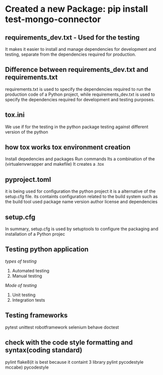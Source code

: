 # Created a new Package: pip install test-mongo-connector

## requirements_dev.txt -  Used for the testing
It makes it easier to install and manage dependencies for development and testing, separate from the dependencies required for production.

## Difference between requirements_dev.txt and requirements.txt
requirements.txt is used to specify the dependencies required to run the production code of a Python project, while requirements_dev.txt is used to specify the dependencies required for development and testing purposes.

## tox.ini
We use if for the testing in the python package testing against different version of the python

## how tox works tox environment creation
Install depedencies and packages
Run commands
Its a combination of the (virtualenvwrapper and makefile)
It creates a .tox

## pyproject.toml
it is being used for configuration the python project it is a alternative of the setup.cfg file. its containts configuration related to the build system such as the build tool used package name version author license and dependencies

## setup.cfg
In summary, setup.cfg is used by setuptools to configure the packaging and installation of a Python projec

## Testing python application
*types of testing*

1. Automated testing
2. Manual testing

*Mode of testing*
1. Unit testing
2. Integration tests

## Testing frameworks
pytest
unittest
robotframework
selenium
behave
doctest

## check with the code style formatting and syntax(coding standard)
pylint
flake8(it is best because it containt 3 library pylint pycodestyle mccabe)
pycodestyle
